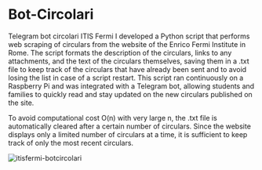 # Bot-Circolari
Telegram bot circolari ITIS Fermi
I developed a Python script that performs web scraping of circulars from the website of the Enrico Fermi Institute in Rome. The script formats the description of the circulars, links to any attachments, and the text of the circulars themselves, saving them in a .txt file to keep track of the circulars that have already been sent and to avoid losing the list in case of a script restart. This script ran continuously on a Raspberry Pi and was integrated with a Telegram bot, allowing students and families to quickly read and stay updated on the new circulars published on the site.

To avoid computational cost O(n) with very large n, the .txt file is automatically cleared after a certain number of circulars. Since the website displays only a limited number of circulars at a time, it is sufficient to keep track of only the most recent circulars.

![itisfermi-botcircolari](https://github.com/user-attachments/assets/8bdc9b3d-d6bd-4faf-bfd3-def6048dc4dc)
